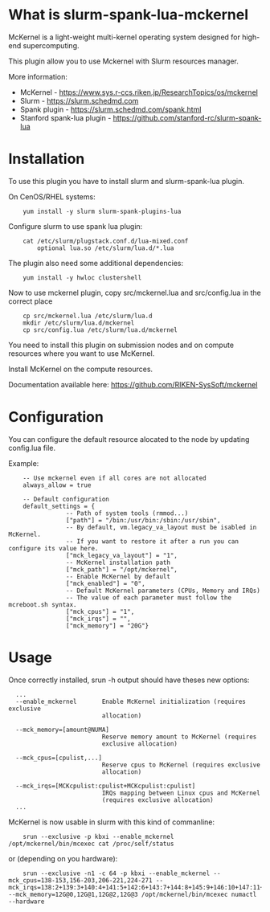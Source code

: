 What is slurm-spank-lua-mckernel
===============================

McKernel is a light-weight multi-kernel operating system designed for high-end
supercomputing.

This plugin allow you to use Mckernel with Slurm resources manager.

More information:
* McKernel - https://www.sys.r-ccs.riken.jp/ResearchTopics/os/mckernel
* Slurm - https://slurm.schedmd.com
* Spank plugin - https://slurm.schedmd.com/spank.html
* Stanford spank-lua plugin - https://github.com/stanford-rc/slurm-spank-lua

Installation
===============

To use this plugin you have to install slurm and slurm-spank-lua plugin.

On CenOS/RHEL systems:

        yum install -y slurm slurm-spank-plugins-lua


Configure slurm to use spank lua plugin:

        cat /etc/slurm/plugstack.conf.d/lua-mixed.conf
            optional lua.so /etc/slurm/lua.d/*.lua


The plugin also need some additional dependencies:

        yum install -y hwloc clustershell


Now to use mckernel plugin, copy src/mckernel.lua and src/config.lua in the correct place

        cp src/mckernel.lua /etc/slurm/lua.d
        mkdir /etc/slurm/lua.d/mckernel
        cp src/config.lua /etc/slurm/lua.d/mckernel

You need to install this plugin on submission nodes and on compute resources where you want to use McKernel.

Install McKernel on the compute resources.

Documentation available here: https://github.com/RIKEN-SysSoft/mckernel



Configuration
================

You can configure the default resource alocated to the node by updating config.lua file.

Example:

        -- Use mckernel even if all cores are not allocated
        always_allow = true

        -- Default configuration
        default_settings = {
                    -- Path of system tools (rmmod...)
                    ["path"] = "/bin:/usr/bin:/sbin:/usr/sbin",
                    -- By default, vm.legacy_va_layout must be isabled in McKernel.
                    -- If you want to restore it after a run you can configure its value here.
                    ["mck_legacy_va_layout"] = "1",
                    -- McKernel installation path
                    ["mck_path"] = "/opt/mckernel",
                    -- Enable McKernel by default
                    ["mck_enabled"] = "0",
                    -- Default McKernel parameters (CPUs, Memory and IRQs)
                    -- The value of each parameter must follow the mcreboot.sh syntax.
                    ["mck_cpus"] = "1",
                    ["mck_irqs"] = "",
                    ["mck_memory"] = "20G"}



Usage
=======

Once correctly installed, srun -h output should have theses new options:


      ...
      --enable_mckernel       Enable McKernel initialization (requires exclusive
                              allocation)

      --mck_memory=[amount@NUMA]
                              Reserve memory amount to McKernel (requires
                              exclusive allocation)

      --mck_cpus=[cpulist,...]
                              Reserve cpus to McKernel (requires exclusive
                              allocation)

      --mck_irqs=[MCKcpulist:cpulist+MCKcpulist:cpulist]
                              IRQs mapping between Linux cpus and McKernel
                              (requires exclusive allocation)
      ...

McKernel is now usable in slurm with this kind of commanline:

        srun --exclusive -p kbxi --enable_mckernel /opt/mckernel/bin/mcexec cat /proc/self/status

or (depending on you hardware):

        srun --exclusive -n1 -c 64 -p kbxi --enable_mckernel --mck_cpus=138-153,156-203,206-221,224-271 --mck_irqs=138:2+139:3+140:4+141:5+142:6+143:7+144:8+145:9+146:10+147:11+148:12+149:13+150:14+151:15+152:16+153:17+156:20+157:21+158:22+159:23+160:24+161:25+162:26+163:27+164:28+165:29+166:30+167:31+168:32+169:33+170:34+171:35+172:36+173:37+174:38+175:39+176:40+177:41+178:42+179:43+180:44+181:45+182:46+183:47+184:48+185:49+186:50+187:51+188:52+189:53+190:54+191:55+192:56+193:57+194:58+195:59+196:60+197:61+198:62+199:63+200:64+201:65+202:66+203:67+206:70+207:71+208:72+209:73+210:74+211:75+212:76+213:77+214:78+215:79+216:80+217:81+218:82+219:83+220:84+221:85+224:88+225:89+226:90+227:91+228:92+229:93+230:94+231:95+232:96+233:97+234:98+235:99+236:100+237:101+238:102+239:103+240:104+241:105+242:106+243:107+244:108+245:109+246:110+247:111+248:112+249:113+250:114+251:115+252:116+253:117+254:118+255:119+256:120+257:121+258:122+259:123+260:124+261:125+262:126+263:127+264:128+265:129+266:130+267:131+268:132+269:133+270:134+271:135 --mck_memory=12G@0,12G@1,12G@2,12G@3 /opt/mckernel/bin/mcexec numactl --hardware
